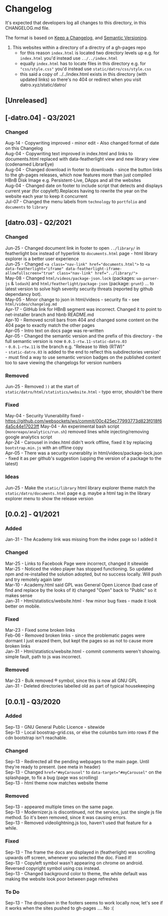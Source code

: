 # Changelog
It's expected that developers log all changes to this directory, in this CHANGELOG.md file.

The format is based on [Keep a Changelog](https://keepachangelog.com/en/1.0.0/),
and [Semantic Versioning](https://semver.org/spec/v2.0.0.html).

1. This websites within a directory of a directry of a gh-pages repo
   - for this reason `index.html` is located two directory levels up e.g. for `index.html` you'd instead use `../../index.html`  
   - equally `index.html` has to locate files in this directory e.g. for `"css/style.css"` you'd instead use `static/datro/css/style.css`  
   - this said a copy of ../../index.html exists in this directory (with updated links) so there's no 404 or redirect when you visit datro.xyz/static/datro/    

## [Unreleased]

## [-datro.04] - Q3/2021

### Changed
Aug-14 - Copywriting improved - minor edit - Also changed format of date on this Changelog    
Aug-04 - Copywriting text improved in index.html and links to documents.html replaced with data-featherlight view and new library view (codenamed LibrarEye)     
Aug-04 - Changed download in footer to downloads - since the button links to the gh-pages releases, which now features more than just compiled HBnB Disk Image e.g. Persistent-Live, DApps and all the websites   
Aug-04 - Changed date on footer to include script that detects and displays current year (for copyleft).Replaces having to rewrite the year on the website each year to keep it concurrent   
Jul-07 - Changed the menu labels from `technology` to `portfolio` and `documents` to `library`  
 

## [datro.03] - Q2/2021

### Changed
Jun-25 - Changed document link in footer to open `../library/` in featherlight box instead of hyperlink to `documents.html` page - html library explorer is a better user experience   
Jun-25 - Changed `<a class="nav-link" href="documents.html">` to `<a data-featherlight="iframe" data-featherlight-iframe-allowfullscreen="true" class="nav-link" href="../library/">`  
May-08 - Changed `html/videos/package-json.lock` (packages: `ua-parser-js` & `lodash`) and `html/featherlight/package-json` (package: `grunt`) ... to latest version to solve high severity security threats (reported by github dependancy bot).  
May-05 - Minor change to json in html/videos - security fix - see `html/video/changelog.md`  
Apr-17 - GitHub link for HBnB segment was incorrect. Changed it to point to net-installer branch and hbnb README.md   
Apr-10 - Removed scroll bars from 404 and changed some content on the 404 page to exactly match the other pages  
Apr-05 - Intro text on docs page was re-written  
Apr-05 - Changed the semantic version and the prefix of this directory - the full semantic version is now `0.0.1-rtw.11-static-datro.03`  
       - `0.0.1-rtw.11` is the branch e.g. "Release to Web (RTW)"  
       - `static-datro.03` is added to the end to reflect this subdirectories version'  
       -  must find a way to use semantic version badges on the published content too to save viewing the changelogs for version numbers   

### Removed
Jun-25 - Removed `))` at the start of `static/datro/html/statistics/website.html` - typo error, shouldn't be there   


### Fixed
May-04 - Security Vunerability fixed - https://github.com/websockets/ws/commit/00c425ec77993773d823f018f64a5c44e17023ff
May-04 - An experimental bash script (`monoreapo/analytics/run.sh`) removed lines while injecting/removing google analytics script  
Apr-24 - Carousel in index.html didn't work offline, fixed it by replacing `bootstrap.min.js` with an offline copy  
Apr-05 - There was a security vunerablity in html/videos/package-lock.json - fixed it as per github's suggestion (upping the version of a package to the latest)  


### Ideas

Jun-25 - Make the `static/library` html library explorer theme match the `static/datro/documents.html` page e.g. maybe a html tag in the library explorer menu to show the release version   

## [0.0.2] - Q1/2021

### Added
Jan-31 - The Academy link was missing from the index page so I added it  

### Changed
Mar-25 - Links to Facebook Page were incorrect, changed it sitewide  
Mar-25 - Noticed the video player has stopped functioning. So updated npm and re-installed the solution adopted, but no success locally. Will push and try remotely again later  
Mar-10 - Academy.html said GPL was General Open Licence (bad case of find and replace by the looks of it) changed "Open" back to "Public" so it makes sense  
Jan-31 - Html/statistics/website.html - few minor bug fixes - made it look better on mobile.   

### Fixed
Mar-23 - Fixed some broken links  
Feb-06 - Removed broken links - since the problematic pages were dormant I just erazed them, but kept the pages so as not to cause more broken links  
Jan-31 - Html/statistics/website.html - commit comments weren't showing. simple fault, path to js was incorrect.   

### Removed
Mar-23 - Bulk removed ® symbol, since this is now all GNU GPL   
Jan-31 - Deleted directories labelled old as part of typical housekeeping   


## [0.0.1] - Q3/2020

### Added
Sep-13 - GNU General Public Licence - sitewide  
Sep-13 - Local boostrap-grid.css, or else the columbs turn into rows if the cdn bootstrap isn't reachable.  

### Changed
Sep-13 - Redirected all the pending webpages to the main page. Until they're ready to present. (see meta in header)  
Sep-13 - Changed `href="#myCarousel"` to `data-target="#myCarousel"` on the splashpage, to fix a bug (page was scrolling)  
Sep-13 - html theme now matches website theme  

### Removed
Sep-13 - <link href="https://www.f-cdn.com/assets/bundles/jquery-4df54fac.js" rel="preload"> appeared multiple times on the same page.  
Sep-13 - Modernizer.js is discontinued, not the service, just the single js file method. So it's been removed, since it was causing errors.  
Sep-13 - Removed videolightning.js too, haven't used that feature for a while.  

### Fixed
Sep-13 - The frame the docs are displayed in (featherlight) was scrolling upwards off screen, whenever you selected the doc. Fixed it!  
Sep-13 - Copyleft symbol wasn't appearing on chrome on android. Reversed copyright symbol using css instead.   
Sep-13 - Changed background color to theme, the white default was making the website look poor between page refreshes  

### To Do
Sep-13 - The dropdown in the footers seems to work locally now, let's see if it works when the sites pushed to gh-pages .... No :(  
